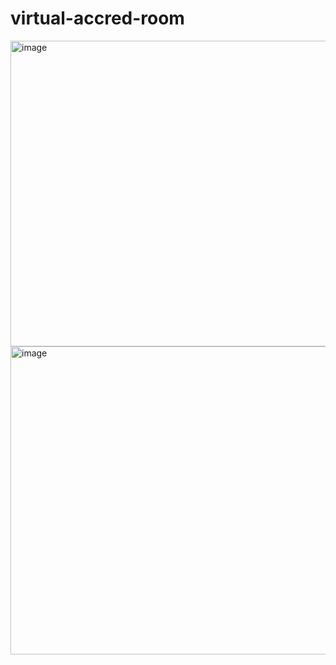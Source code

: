 # virtual-accred-room

<img width="1035" height="489" alt="image" src="https://github.com/user-attachments/assets/6b211383-f269-42aa-8d3e-115d82de495d" />

<img width="1039" height="493" alt="image" src="https://github.com/user-attachments/assets/4c61c9ff-ce55-462c-810d-0517218ca3d0" />

